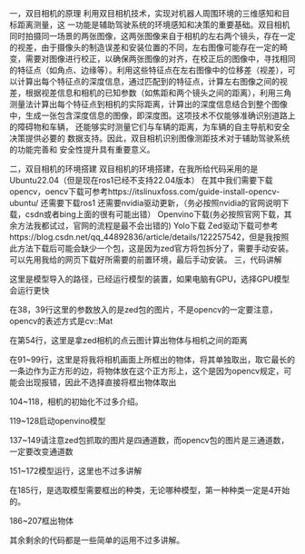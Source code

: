 一，双目相机的原理
利用双目相机技术，实现对机器人周围环境的三维感知和目标距离测量，这 一功能是辅助驾驶系统的环境感知和决策的重要基础。双目相机同时拍摄同一场景的两张图像，这两张图像来自于相机的左右两个镜头，存在一定的视差，由于摄像头的制造误差和安装位置的不同，左右图像可能存在一定的畸变，需要对图像进行校正，以确保两张图像的对齐，在校正后的图像中，寻找相同的特征点（如角点、边缘等）。利用这些特征点在左右图像中的位移差（视差），可以计算出每个特征点的深度信息，通过匹配到的特征点，计算左右图像之间的视差，根据视差信息和相机的已知参数（如焦距和两个镜头之间的距离），利用三角测量法计算出每个特征点到相机的实际距离，计算出的深度信息结合到整个图像中，生成一张包含深度信息的图像，即深度图。这项技术不仅能够准确识别道路上的障碍物和车辆， 还能够实时测量它们与车辆的距离，为车辆的自主导航和安全决策提供必要的 数据支持。因此，双目相机识别图像测距技术对于辅助驾驶系统的功能完善和 安全性提升具有重要意义。

二，双目相机的环境搭建
双目相机的环境搭建，在我所给代码采用的是Ubuntu22.04（但是现在ros1已经不支持22.04版本）
在其中我们需要下载opencv，oencv下载可参考https://itslinuxfoss.com/guide-install-opencv-ubuntu/
还需要下载ros1
还需要nvidia驱动更新，（务必按照nvidia的官网说明下载，csdn或者bing上面的很有可能出错）
Openvino下载(务必按照官网下载，其余方法我都试过，官网的流程是最不会出错的)
Yolo下载
Zed驱动下载可参考https://blog.csdn.net/qq_44892836/article/details/122257542，但是我按照此方法下载后可能会缺少一个包，这是因为zed官方将包拆分了，需要手动安装。可以先用我给的网页下载好所需要的前置环境，最后手动安装。
三，代码讲解

这里是模型导入的路径，已经运行模型的装置，如果电脑有GPU，选择GPU模型会运行更快

在38，39行这里的参数放入的是zed包的图片，不是opencv的一定要注意，opencv的表述方式是cv::Mat

在第54行，这里是拿zed相机的点云图计算出物体与相机之间的距离

在91~99行，这里是将我将相机画面上所框出的物体，将其单独取出，取它最长的一条边作为正方形的边，将物体放在这个正方形上，这个是因为opencv规定，可能会出现报错，因此不选择直接将框出物体取出

104~118，相机的初始化不过多介绍。

119~128启动openvino模型

137~149请注意zed包抓取的图片是四通道数，而opencv包的图片是三通道数，一定要改变通道数

151~172模型运行，这里也不过多讲解

在185行，是选取模型需要框出的种类，无论哪种模型，第一种种类一定是4开始的。

186~207框出物体

其余剩余的代码都是一些简单的运用不过多讲解。
